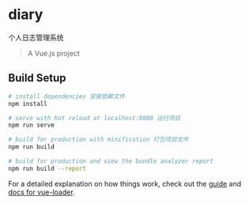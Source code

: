 # diary
个人日志管理系统

> A Vue.js project

## Build Setup

``` bash
# install dependencies 安装依赖文件
npm install

# serve with hot reload at localhost:8080 运行项目
npm run serve

# build for production with minification 打包项目文件
npm run build

# build for production and view the bundle analyzer report
npm run build --report
```

For a detailed explanation on how things work, check out the [guide](http://vuejs-templates.github.io/webpack/) and [docs for vue-loader](http://vuejs.github.io/vue-loader).
